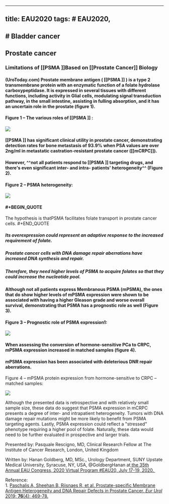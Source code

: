 
---
title: EAU2020
tags: # EAU2020, 
---
## # Bladder cancer
## Prostate cancer
### Limitations of [[PSMA ]]Based on [[Prostate Cancer]] Biology
#### <!--StartFragment-->(UroToday.com) Prostate membrane antigen ( [[PSMA ]] ) is a type 2 transmembrane protein with an enzymatic function of a folate hydrolase carboxypeptidase. It is expressed in several tissues with different functions, including activity in Glial cells, modulating signal transduction pathway, in the small intestine, assisting in fulling absorption, and it has an uncertain role in the prostate (figure 1).
#### Figure 1 – The various roles of [[PSMA ]] :

![](https://www.urotoday.com/images/EAU2020_Rescigno_1.png)
#### [[PSMA ]] has significant clinical utility in prostate cancer, demonstrating detection rates for bone metastasis of 93.9% when PSA values are over 2ng/ml in metastatic castration-resistant prostate cancer ([[mCRPC]]).
#### However, ^^not all patients respond to [[PSMA ]] targeting drugs, and there's even significant inter- and intra- patients' heterogeneity^^ (Figure 2).
#### Figure 2 – PSMA heterogeneity:
![](https://www.urotoday.com/images/EAU2020_Rescigno_2.png)
#### #+BEGIN_QUOTE
The hypothesis is thatPSMA facilitates folate transport in prostate cancer cells.
#+END_QUOTE
##### Its overexpression could represent an adaptive response to the increased requirement of folate.
##### Prostate cancer cells with DNA damage repair aberrations have increased DNA synthesis and repair.
##### Therefore, they need higher levels of PSMA to acquire folates so that they could increase the nucleotide pool.
#### Although not all patients express Membranous PSMA (mPSMA), the ones that do show higher levels of mPSMA expression were shown to be associated with having a higher Gleason grade and worse overall survival, demonstrating that PSMA has a prognostic role as well (Figure 3).
#### Figure 3 – Prognostic role of PSMA expression1:

![](https://www.urotoday.com/images/EAU2020_Rescigno_3.png)
#### When assessing the conversion of hormone-sensitive PCa to CRPC, mPSMA expression increased in matched samples (figure 4).
#### mPSMA expression has been associated with deleterious DNR repair aberrations.

Figure 4 – mPSMA protein expression from hormone-sensitive to CRPC – matched samples:

![](https://www.urotoday.com/images/EAU2020_Rescigno_4.png)

  
Although the presented data is retrospective and with relatively small sample size, these data do suggest that PSMA expression in mCRPC presents a degree of inter- and intrapatient heterogeneity. Tumors with DNA damage repair mutations might be more likely to benefit from PSMA targeting agents. Lastly, PSMA expression could reflect a "stressed" phenotype requiring a higher pool of folate. Naturally, these data would need to be further evaluated in prospective and larger trials.

Presented by: Pasquale Rescigno, MD, Clinical Research Fellow at The Institute of Cancer Research, London, United Kingdom

Written by: Hanan Goldberg, MD, MSc., Urology Department, SUNY Upstate Medical University, Syracuse, NY, USA, @GoldbergHanan at[ the 35th Annual EAU Congress, 2020 Virtual Program #EAU20, July 17-19, 2020.   
](https://www.urotoday.com/conference-highlights/eau-2020.html)

Reference:  
1\. [Paschalis A, Sheehan B, Riisnaes R, et al. Prostate-specific Membrane Antigen Heterogeneity and DNA Repair Defects in Prostate Cancer. _Eur Urol_ 2019; **76**(4): 469-78.](https://www.urotoday.com/recent-abstracts/urologic-oncology/prostate-cancer/114309-prostate-specific-membrane-antigen-heterogeneity-and-dna-repair-defects-in-prostate-cancer.html)<!--EndFragment-->
## 
## 
